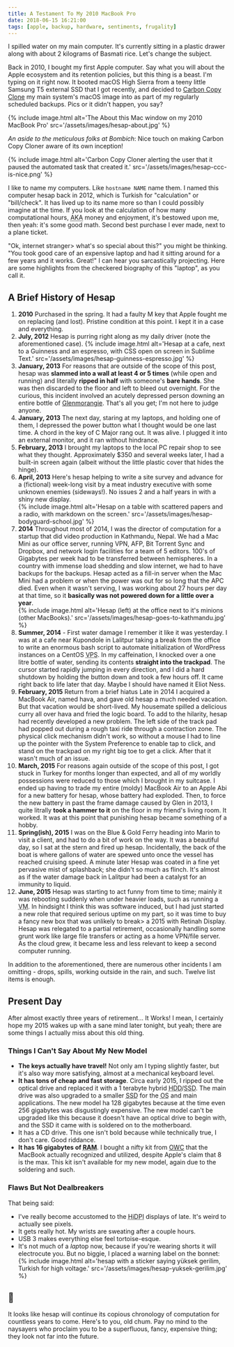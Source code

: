 ```yaml
---
title: A Testament To My 2010 MacBook Pro
date: 2018-06-15 16:21:00
tags: [apple, backup, hardware, sentiments, frugality]
---
```


I spilled water on my main computer. It's currently sitting in a plastic drawer
along with about 2 kilograms of Basmati rice. Let's change the subject.

Back in 2010, I bought my first Apple computer. Say what you will about the
Apple ecosystem and its retention policies, but this thing is a beast. I'm
typing on it right now. It booted macOS High Sierra from a teeny little Samsung
T5 external SSD that I got recently, and decided to [Carbon Copy
Clone](https://bombich.com/) my main system's macOS image into as part of my
regularly scheduled backups. Pics or it didn't happen, you say?

{% include image.html alt='The About this Mac window on my 2010 MacBook Pro' src='/assets/images/hesap-about.jpg' %}

*An aside to the meticulous folks at Bombich*: Nice touch on making Carbon Copy Cloner aware of its own inception!

{% include image.html alt='Carbon Copy Cloner alerting the user that it paused the automated task that
created it.' src='/assets/images/hesap-ccc-is-nice.png' %}

I like to name my computers. Like `hostname NAME` name them. I named this
computer hesap back in 2012, which is Turkish for "calculation" or "bill/check".
It has lived up to its name more so than I could possibly imagine at the time.
If you look at the calculation of how many computational hours, <abbr
title="Also Known As">AKA</abbr> money and enjoyment, it's bestowed upon me,
then yeah: it's some good math. Second best purchase I ever made, next to a
plane ticket.

"Ok, internet stranger> what's so special about this?" you might be thinking.
"You took good care of an expensive laptop and had it sitting around for
a few years and it works. Great!" I can hear you sarcastically projecting. Here
are some highlights from the checkered biography of this "laptop", as you call
it.
## A Brief History of Hesap

1. **<time datetime="2010">2010</time>** Purchased in the spring. It had a
   faulty M key that Apple fought me on replacing (and lost). Pristine condition
   at this point. I kept it in a case and everything.
2. **<time datetime="2012-07-14">July, 2012</time>** Hesap is purring right
   along as my daily driver (note the aforementioned case).
   {% include image.html alt='Hesap at a cafe, next to a Guinness and an espresso, with CSS open on screen in Sublime Text.' src='/assets/images/hesap-guinness-espresso.jpg' %} 
2. **<time datetime="2013-01">January, 2013</time>** For reasons that are
   outside of the scope of this post, hesap was **slammed into a wall at least 4
   or 5 times** (while open and running) and literally **ripped in half** with
   someone's **bare hands**. She was then discarded to the floor and left to
   bleed out overnight.  For the curious, this incident involved an acutely
   depressed person downing an entire bottle of
   [Glenmorangie](https://www.glenmorangie.com/Official-Site). That's all you
   get; I'm not here to judge anyone.
3. **<time datetime="2013-01">January, 2013</time>** The next day, staring at my
   laptops, and holding one of them, I depressed the power button what I thought
   would be one last time. A chord in the key of C Major rang out.  It was
   alive. I plugged it into an external monitor, and it ran without hindrance.
4. **<time datetime="2013-02">February, 2013</time>** I brought my laptops to
   the local PC repair shop to see what they thought.  Approximately $350 and
   several weeks later, I had a built-in screen again (albeit without the little
   plastic cover that hides the hinge).
2. **<time datetime="2013-04-17">April, 2013</time>** Here's hesap helping to
   write a site survey and advance for a (fictional) week-long visit by a meat
   industry executive with some unknown enemies (sideways!). No issues 2 and a
   half years in with a shiny new display.  
   {% include image.html alt='Hesap on a table with scattered papers and a radio, with markdown on the
   screen.' src='/assets/images/hesap-bodyguard-school.jpg' %} 
5. **<time datetime="2014">2014</time>** Throughout most of 2014, I was the
   director of computation for a startup that did video production in Kathmandu,
   Nepal. We had a Mac Mini as our office server, running VPN, AFP, Bit Torrent
   Sync and Dropbox, and network login facilities for a team of 5 editors. 100's
   of Gigabytes per week had to be transferred between hemispheres. In a country
   with immense load shedding and slow internet, we had to have backups for the
   backups. Hesap acted as a fill-in server when the Mac Mini had a problem or
   when the power was out for so long that the APC died. Even when it wasn't
   serving, I was working about 27 hours per day at that time, so it **basically
   was not powered down for a little over a year**.  
   {% include image.html alt='Hesap (left) at the office next to it\'s minions (other MacBooks).' src='/assets/images/hesap-goes-to-kathmandu.jpg' %}
5. **<time datetime="2014">Summer, 2014</time>** - First water damage I remember
   it like it was yesterday. I was at a cafe near Kupondole in Lalitpur taking a
   break from the office to write an enormous bash script to automate
   initialization of WordPress instances on a CentOS <abbr title="Virtual
   Private Server">VPS</abbr>. In my caffeination, I knocked over a one litre
   bottle of water, sending its contents **straight into the trackpad**. The
   cursor started rapidly jumping in every direction, and I did a hard shutdown
   by holding the button down and took a few hours off. It came right back to
   life later that day. Maybe I should have named it Eliot Ness.
6. **<time datetime="2015-02">February, 2015</time>** Return from a brief hiatus
   Late in 2014 I acquired a MacBook Air, named hava, and gave old hesap a much
   needed vacation. But that vacation would be short-lived. My housemate spilled
   a delicious curry all over hava and fried the logic board. To add to the
   hilarity, hesap had recently developed a new problem. The left side of the
   track pad had popped out during a rough taxi ride through a contraction zone.
   The physical click mechanism didn't work, so without a mouse I had to line up
   the pointer with the System Preference to enable tap to click, and stand on
   the trackpad on my right big toe to get a click. After that it wasn't much of
   an issue.
7. **<time datetime="2015-03">March, 2015</time>** For reasons again outside of
   the scope of this post, I got stuck in Turkey for months longer than
   expected, and all of my worldly possessions were reduced to those which I
   brought in my suitcase.  I ended up having to trade my entire (moldy) MacBook
   Air to an Apple Abi for a new battery for hesap, whose battery had exploded.
   Then, to force the new battery in past the frame damage caused by Glen in
   2013, I quite litrally **took a hammer to it** on the floor in my friend's
   living room. It worked. It was at this point that punishing hesap became
   something of a hobby.
8. **<time datetime="2015">Spring(ish), 2015</time>** I was on the Blue &amp;
   Gold Ferry heading into Marin to visit a client, and had to do a bit of work
   on the way. It was a beautiful day, so I sat at the stern and fired up hesap.
   Incidentally, the back of the boat is where gallons of water are spewed unto
   once the vessel has reached cruising speed. A minute later Hesap was coated
   in a fine yet pervasive mist of splashback; she didn't so much as flinch.
   It's almost as if the water damage back in Lalitpur had been a catalyst for
   an immunity to liquid.
9. **<time datetime="2015-06">June, 2015</time>** Hesap was starting to act
   funny from time to time; mainly it was rebooting suddenly when under heavier
   loads, such as running a <abbr title="Virtual Machine">VM</abbr>. In
   hindsight I think this was software induced, but I had just started a new
   role that required serious uptime on my part, so it was time to buy a fancy
   new box that was unlikely to break> a 2015 with Retina<span
   class="jk">h</span> Display. Hesap was relegated to a partial retirement,
   occasionally handling some grunt work like large file transfers or acting as
   a home VPN/file server. As the cloud grew, it became less and less relevant
   to keep a second computer running.

In addition to the aforementioned, there are numerous other incidents I am
omitting - drops, spills, working outside in the rain, and such. Twelve list
items is enough.

## Present Day

After almost exactly three years of retirement... It Works! I mean, I certainly
hope my 2015 wakes up with a sane mind later tonight, but yeah; there are some
things I actually miss about this old thing.

### Things I Can't Say About My New Model

- **The keys actually have travel!** Not only am I typing slightly faster, but
it's also way more satisfying, almost at a mechanical keyboard level.
- **It has tons of cheap and fast storage**. Circa early 2015, I ripped out the
optical drive and replaced it with a 1 terabyte hybrid <abbr title="Hard Disk
Drive">HDD</abbr>/<abbr title="Solid State Drive">SSD</abbr>. The main drive was
also upgraded to a smaller <abbr title="Solid State Drive">SSD</abbr> for the
<abbr title="Operating System">OS</abbr> and main applications. The new model ha
128 gigabytes because at the time even 256 gigabytes was disgustingly expensive.
The new model can't be upgraded like this because it doesn't have an optical
drive to begin with, and the SSD it came with is soldered on to the motherboard.
- It has a CD drive. This one isn't bold because while technically true, I don't
care. Good riddance.
- **It has 16 gigabytes of <abbr title="Random Access Memory">RAM</abbr>**. I
bought a nifty kit from [OWC](https://www.macsales.com/) that the MacBook
actually recognized and utilized, despite Apple's claim that 8 is the max. This
kit isn't available for my new model, again due to the soldering and such.

### Flaws But Not Dealbreakers

That being said:

- I've really become accustomed to the <abbr title="High Dots Per Inch">HiDPI</abbr> displays of late. It's weird to
actually see pixels.
- It gets really hot. My wrists are sweating after a couple hours.
- USB 3 makes everything else feel tortoise-esque. 
- It's not much of a *lap*top now, because if you're wearing shorts it will
electrocute you. But no biggie, I placed a warning label on the bonnet:
  {% include image.html alt='hesap with a sticker saying yüksek gerilim, Turkish for high voltage.' src='/assets/images/hesap-yuksek-gerilim.jpg' %}

## 🍻

It looks like hesap will continue its copious chronology of computation for
countless years to come. Here's to you, old chum. Pay no mind to the naysayers
who proclaim you to be a superfluous, fancy, expensive thing; they look not far
into the future. 
